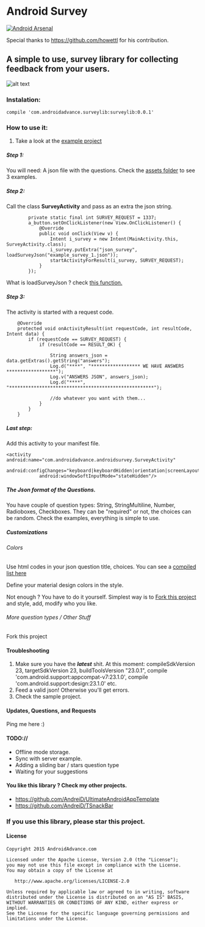 Android Survey
==========================

[![Android Arsenal](https://img.shields.io/badge/Android%20Arsenal-Android%20Survey-brightgreen.svg?style=flat)](http://android-arsenal.com/details/1/2780)

Special thanks to https://github.com/howettl for his contribution.

## A simple to use, survey library for collecting feedback from your users.


![alt text](https://github.com/AndreiD/surveylib/raw/master/app/surveygif.gif "Android Survey Gif")


### Instalation:

~~~~
compile 'com.androidadvance.surveylib:surveylib:0.0.1'
~~~~


### How to use it:

1. Take a look at the [example project](https://github.com/AndreiD/surveylib/blob/master/app/src/main/java/androidadvance/com/androidsurveyexample/MainActivity.java)


##### Step 1:

You will need:
A json file with the questions. Check the [assets folder](https://github.com/AndreiD/surveylib/tree/master/app/src/main/assets) to see 3 examples.


##### Step 2:

Call the class **SurveyActivity** and pass as an extra the json string.
~~~~
        private static final int SURVEY_REQUEST = 1337;
        a_button.setOnClickListener(new View.OnClickListener() {
            @Override
            public void onClick(View v) {
                Intent i_survey = new Intent(MainActivity.this, SurveyActivity.class);
                i_survey.putExtra("json_survey", loadSurveyJson("example_survey_1.json"));
                startActivityForResult(i_survey, SURVEY_REQUEST);
            }
        });
~~~~



What is loadSurveyJson ? check [this function.](https://github.com/AndreiD/surveylib/blob/master/app/src/main/java/androidadvance/com/androidsurveyexample/MainActivity.java#L77)


##### Step 3:

The activity is started with a request code. 

~~~~
    @Override
    protected void onActivityResult(int requestCode, int resultCode, Intent data) {
        if (requestCode == SURVEY_REQUEST) {
            if (resultCode == RESULT_OK) {

                String answers_json = data.getExtras().getString("answers");
                Log.d("****", "****************** WE HAVE ANSWERS ******************");
                Log.v("ANSWERS JSON", answers_json);
                Log.d("****", "*****************************************************");

                //do whatever you want with them...
            }
        }
    }
~~~~

##### Last step:

Add this activity to your manifest file.
~~~~
<activity android:name="com.androidadvance.androidsurvey.SurveyActivity"
            android:configChanges="keyboard|keyboardHidden|orientation|screenLayout|uiMode|screenSize|smallestScreenSize"
            android:windowSoftInputMode="stateHidden"/>
~~~~

##### The Json format of the Questions.

You have couple of question types: String, StringMultiline, Number, Radioboxes, Checkboxes. They can be "required" or not, the choices can be random. Check the examples, everything is simple to use.


##### Customizations

###### Colors
Use html codes in your json question title, choices. You can see a [compiled list here](http://commonsware.com/blog/Android/2010/05/26/html-tags-supported-by-textview.html)

Define your material design colors in the style. 

Not enough ? You have to do it yourself. Simplest way is to [Fork this project](https://github.com/AndreiD/surveylib#fork-destination-box) and style, add, modify who you like.

###### More question types / Other Stuff

Fork this project

#### Troubleshooting 

1. Make sure you have the ***latest*** shit. At this moment: compileSdkVersion 23, targetSdkVersion 23, buildToolsVersion "23.0.1", compile 'com.android.support:appcompat-v7:23.1.0',   compile 'com.android.support:design:23.1.0' etc.
2. Feed a valid json! Otherwise you'll get errors.
3. Check the sample project.

#### Updates, Questions, and Requests

Ping me here :)


#### TODO://

* Offline mode storage.
* Sync with server example.
* Adding a sliding bar / stars question type
* Waiting for your suggestions


#### You like this library ? Check my other projects.

- https://github.com/AndreiD/UltimateAndroidAppTemplate
- https://github.com/AndreiD/TSnackBar

### If you use this library, please star this project.


#### License

~~~~
Copyright 2015 AndroidAdvance.com

Licensed under the Apache License, Version 2.0 (the "License");
you may not use this file except in compliance with the License.
You may obtain a copy of the License at

   http://www.apache.org/licenses/LICENSE-2.0

Unless required by applicable law or agreed to in writing, software
distributed under the License is distributed on an "AS IS" BASIS,
WITHOUT WARRANTIES OR CONDITIONS OF ANY KIND, either express or implied.
See the License for the specific language governing permissions and
limitations under the License.
~~~~
